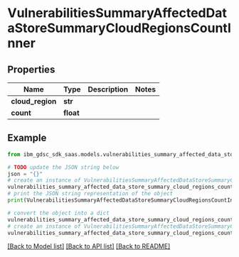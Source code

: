 # VulnerabilitiesSummaryAffectedDataStoreSummaryCloudRegionsCountInner


## Properties

Name | Type | Description | Notes
------------ | ------------- | ------------- | -------------
**cloud_region** | **str** |  | 
**count** | **float** |  | 

## Example

```python
from ibm_gdsc_sdk_saas.models.vulnerabilities_summary_affected_data_store_summary_cloud_regions_count_inner import VulnerabilitiesSummaryAffectedDataStoreSummaryCloudRegionsCountInner

# TODO update the JSON string below
json = "{}"
# create an instance of VulnerabilitiesSummaryAffectedDataStoreSummaryCloudRegionsCountInner from a JSON string
vulnerabilities_summary_affected_data_store_summary_cloud_regions_count_inner_instance = VulnerabilitiesSummaryAffectedDataStoreSummaryCloudRegionsCountInner.from_json(json)
# print the JSON string representation of the object
print(VulnerabilitiesSummaryAffectedDataStoreSummaryCloudRegionsCountInner.to_json())

# convert the object into a dict
vulnerabilities_summary_affected_data_store_summary_cloud_regions_count_inner_dict = vulnerabilities_summary_affected_data_store_summary_cloud_regions_count_inner_instance.to_dict()
# create an instance of VulnerabilitiesSummaryAffectedDataStoreSummaryCloudRegionsCountInner from a dict
vulnerabilities_summary_affected_data_store_summary_cloud_regions_count_inner_from_dict = VulnerabilitiesSummaryAffectedDataStoreSummaryCloudRegionsCountInner.from_dict(vulnerabilities_summary_affected_data_store_summary_cloud_regions_count_inner_dict)
```
[[Back to Model list]](../README.md#documentation-for-models) [[Back to API list]](../README.md#documentation-for-api-endpoints) [[Back to README]](../README.md)


